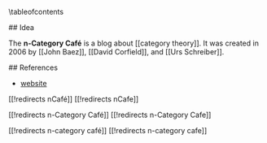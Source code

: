 
\tableofcontents

## Idea

The **n-Category Café** is a blog about [[category theory]]. It was created in 2006 by [[John Baez]], [[David Corfield]], and [[Urs Schreiber]]. 

## References

* [website](https://golem.ph.utexas.edu/category/)

[[!redirects nCafé]]
[[!redirects nCafe]]

[[!redirects n-Category Café]]
[[!redirects n-Category Cafe]]

[[!redirects n-category café]]
[[!redirects n-category cafe]]